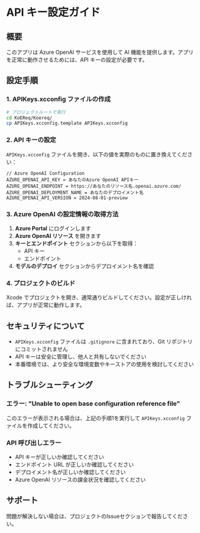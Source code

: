 # API キー設定ガイド

## 概要
このアプリは Azure OpenAI サービスを使用して AI 機能を提供します。アプリを正常に動作させるためには、API キーの設定が必要です。

## 設定手順

### 1. APIKeys.xcconfig ファイルの作成

```bash
# プロジェクトルートで実行
cd KoEReq/Koereq/
cp APIKeys.xcconfig.template APIKeys.xcconfig
```

### 2. API キーの設定

`APIKeys.xcconfig` ファイルを開き、以下の値を実際のものに置き換えてください：

```
// Azure OpenAI Configuration
AZURE_OPENAI_API_KEY = あなたのAzure OpenAI APIキー
AZURE_OPENAI_ENDPOINT = https://あなたのリソース名.openai.azure.com/
AZURE_OPENAI_DEPLOYMENT_NAME = あなたのデプロイメント名
AZURE_OPENAI_API_VERSION = 2024-08-01-preview
```

### 3. Azure OpenAI の設定情報の取得方法

1. **Azure Portal** にログインします
2. **Azure OpenAI リソース** を開きます
3. **キーとエンドポイント** セクションから以下を取得：
   - API キー
   - エンドポイント
4. **モデルのデプロイ** セクションからデプロイメント名を確認

### 4. プロジェクトのビルド

Xcode でプロジェクトを開き、通常通りビルドしてください。設定が正しければ、アプリが正常に動作します。

## セキュリティについて

- `APIKeys.xcconfig` ファイルは `.gitignore` に含まれており、Git リポジトリにコミットされません
- API キーは安全に管理し、他人と共有しないでください
- 本番環境では、より安全な環境変数やキーストアの使用を検討してください

## トラブルシューティング

### エラー: "Unable to open base configuration reference file"

このエラーが表示される場合は、上記の手順1を実行して `APIKeys.xcconfig` ファイルを作成してください。

### API 呼び出しエラー

- API キーが正しいか確認してください
- エンドポイント URL が正しいか確認してください
- デプロイメント名が正しいか確認してください
- Azure OpenAI リソースの課金状況を確認してください

## サポート

問題が解決しない場合は、プロジェクトのIssueセクションで報告してください。 